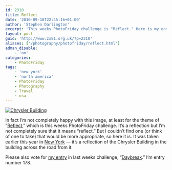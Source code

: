 ```yaml
---
id: 2310
title: Reflect
date: '2010-09-18T22:45:16+01:00'
author: 'Stephen Darlington'
excerpt: 'This weeks PhotoFriday challenge is "Reflect." Here is my entry.'
layout: post
guid: 'http://www.zx81.org.uk/?p=2310'
aliases: ['/photography/photofriday/reflect.html']
adman_disable:
    - 'on'
categories:
    - PhotoFriday
tags:
    - 'new york'
    - 'north america'
    - PhotoFriday
    - Photography
    - Travel
    - usa
---
```


[![Chrysler Building](https://i0.wp.com/farm5.staticflickr.com/4135/4872226370_59903b8d43.jpg?resize=500%2C333&ssl=1)](https://www.flickr.com/photos/stephendarlington/4872226370 "Chrysler Building by Stephen Darlington, on Flickr")

In fact I’m not completely happy with this image, at least for the theme of “[Reflect](http://www.photofriday.com/archives/challenge/001016.php),” which is this weeks PhotoFriday challenge. It’s a reflect*ion* but I’m not completely sure that it means “reflect.” But I couldn’t find one (or think of one to take) that would be more appropriate, so here it is. It was taken earlier this year in [New York](/travel/new-new-york.html) — it’s a reflection of the Chrysler Building in the building across the road from it.

Please also vote for [my entry](/photography/photofriday/daybreak.html) in last weeks challenge, “[Daybreak](http://www.photofriday.com/linkviewer.php?id=1014).” I’m entry number 178.